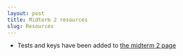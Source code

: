 ```yaml
---
layout: post
title: Midterm 2 resources
slug: Resources
---
```


* Tests and keys have been added to [the midterm 2 page](/midterm2.html)
